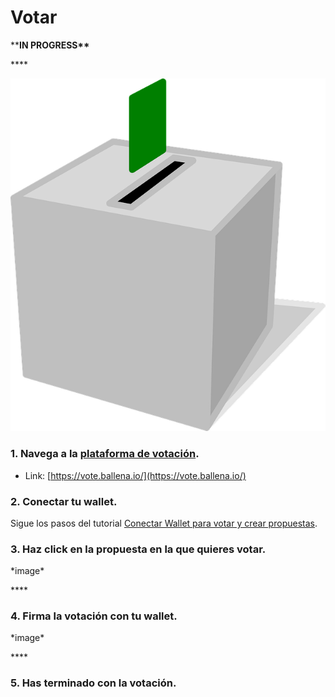 # Votar

\*\***IN PROGRESS\*\***

\*\*\*\*

![](../../.gitbook/assets/ballot-296577_960_720.png)



### 1. Navega a la [plataforma de votación](https://vote.ballena.io/).

* Link: [https://vote.ballena.io/](https://vote.ballena.io/)



### 2. Conectar tu wallet.

Sigue los pasos del tutorial [Conectar Wallet para votar y crear propuestas](conectar-wallet-para-votarpara-votar-y-crear-propuestas.md).



### 3. **Haz click en la propuesta en la que quieres votar.**

\*image\*

\*\*\*\*

### **4. Firma la votación con tu wallet.**

\*image\*

\*\*\*\*

### **5. Has terminado con la votación.**





